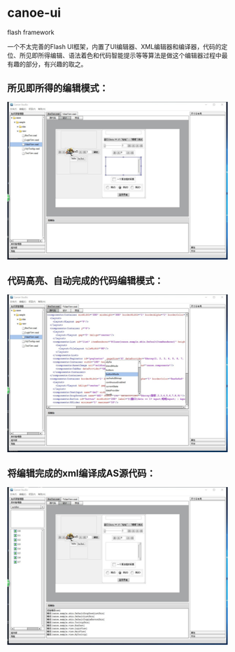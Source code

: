 canoe-ui
========

flash framework

一个不太完善的Flash UI框架，内置了UI编辑器、XML编辑器和编译器，代码的定位、所见即所得编辑、语法着色和代码智能提示等等算法是做这个编辑器过程中最有趣的部分，有兴趣的取之。

## 所见即所得的编辑模式：
![](screenshot3.jpg)

## 代码高亮、自动完成的代码编辑模式：
![](screenshot2.jpg)

## 将编辑完成的xml编译成AS源代码：
![](screenshot1.jpg)
